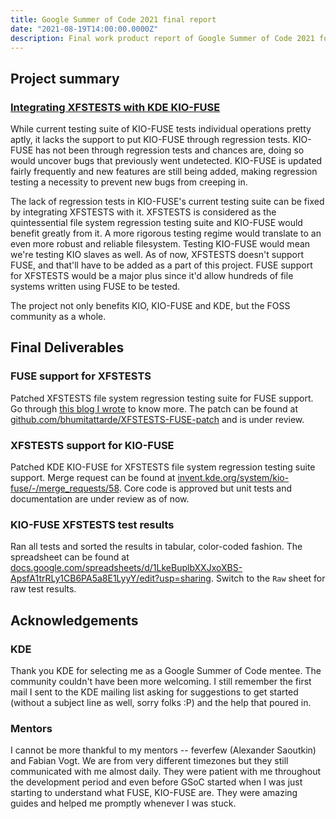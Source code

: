 ```yaml
---
title: Google Summer of Code 2021 final report
date: "2021-08-19T14:00:00.0000Z"
description: Final work product report of Google Summer of Code 2021 for project titled 'Integrating XFSTESTS with KDE KIO-FUSE.'
---
```


<!-- Google Summer of Code 2021 final report -->

## Project summary

### [Integrating XFSTESTS with KDE KIO-FUSE](https://summerofcode.withgoogle.com/projects/#6429306361741312)

While current testing suite of KIO-FUSE tests individual operations pretty aptly, it lacks the support to put KIO-FUSE through regression tests. KIO-FUSE has not been through regression tests and chances are, doing so would uncover bugs that previously went undetected. KIO-FUSE is updated fairly frequently and new features are still being added, making regression testing a necessity to prevent new bugs from creeping in.

The lack of regression tests in KIO-FUSE's current testing suite can be fixed by integrating XFSTESTS with it. XFSTESTS is considered as the quintessential file system regression testing suite and KIO-FUSE would benefit greatly from it. A more rigorous testing regime would translate to an even more robust and reliable filesystem. Testing KIO-FUSE would mean we're testing KIO slaves as well. As of now, XFSTESTS doesn't support FUSE, and that'll have to be added as a part of this project. FUSE support for XFSTESTS would be a major plus since it'd allow hundreds of file systems written using FUSE to be tested.

The project not only benefits KIO, KIO-FUSE and KDE, but the FOSS community as a whole.

## Final Deliverables

### FUSE support for XFSTESTS
  
Patched XFSTESTS file system regression testing suite for FUSE support. Go through [this blog I wrote](https://blog.bhumit.net/patching-xfstest-for-fuse-support/) to know more. The patch can be found at [github.com/bhumitattarde/XFSTESTS-FUSE-patch](https://github.com/bhumitattarde/XFSTESTS-FUSE-patch) and is under review.

### XFSTESTS support for KIO-FUSE
  
Patched KDE KIO-FUSE for XFSTESTS file system regression testing suite support. Merge request can be found at [invent.kde.org/system/kio-fuse/-/merge_requests/58](https://invent.kde.org/system/kio-fuse/-/merge_requests/58). Core code is approved but unit tests and documentation are under review as of now.

### KIO-FUSE XFSTESTS test results
  
Ran all tests and sorted the results in tabular, color-coded fashion. The spreadsheet can be found at [docs.google.com/spreadsheets/d/1LkeBuplbXXJxoXBS-ApsfA1trRLy1CB6PA5a8E1LyyY/edit?usp=sharing](https://docs.google.com/spreadsheets/d/1LkeBuplbXXJxoXBS-ApsfA1trRLy1CB6PA5a8E1LyyY/edit?usp=sharing). Switch to the `Raw` sheet for raw test results.

## Acknowledgements

### KDE

Thank you KDE for selecting me as a Google Summer of Code mentee. The community couldn't have been more welcoming. I still remember the first mail I sent to the KDE mailing list asking for suggestions to get started (without a subject line as well, sorry folks :P) and the help that poured in.

### Mentors

I cannot be more thankful to my mentors -- feverfew (Alexander Saoutkin) and Fabian Vogt. We are from very different timezones but they still communicated with me almost daily. They were patient with me throughout the development period and even before GSoC started when I was just starting to understand what FUSE, KIO-FUSE are. They were amazing guides and helped me promptly whenever I was stuck.
